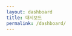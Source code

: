 ```yaml
---
layout: dashboard
title: 대시보드
permalink: /dashboard/
---
```


<!-- 대시보드 페이지 콘텐츠는 _layouts/dashboard.html에서 처리됩니다 -->